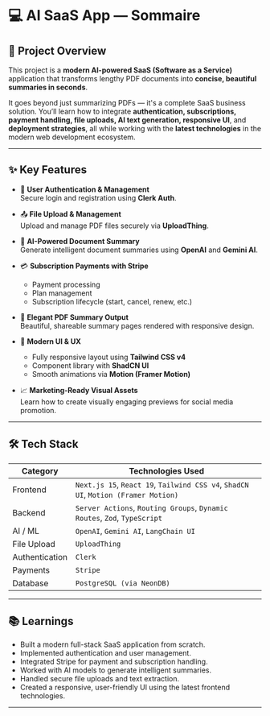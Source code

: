 # 💻 AI SaaS App — Sommaire 

## 🚀 Project Overview

This project is a **modern AI-powered SaaS (Software as a Service)** application that transforms lengthy PDF documents into **concise, beautiful summaries in seconds**.

It goes beyond just summarizing PDFs — it's a complete SaaS business solution. You’ll learn how to integrate **authentication, subscriptions, payment handling, file uploads, AI text generation, responsive UI**, and **deployment strategies**, all while working with the **latest technologies** in the modern web development ecosystem.

---

## ✨ Key Features

- 🔐 **User Authentication & Management**  
  Secure login and registration using **Clerk Auth**.

- 📤 **File Upload & Management**  
  Upload and manage PDF files securely via **UploadThing**.

- 📑 **AI-Powered Document Summary**  
  Generate intelligent document summaries using **OpenAI** and **Gemini AI**.

- 💳 **Subscription Payments with Stripe**  
  - Payment processing  
  - Plan management  
  - Subscription lifecycle (start, cancel, renew, etc.)

- 📄 **Elegant PDF Summary Output**  
  Beautiful, shareable summary pages rendered with responsive design.

- 💬 **Modern UI & UX**  
  - Fully responsive layout using **Tailwind CSS v4**
  - Component library with **ShadCN UI**
  - Smooth animations via **Motion (Framer Motion)**

- 📈 **Marketing-Ready Visual Assets**  
  Learn how to create visually engaging previews for social media promotion.

---

## 🛠 Tech Stack

| Category         | Technologies Used                                                                 |
|------------------|----------------------------------------------------------------------------------|
| Frontend         | `Next.js 15`, `React 19`, `Tailwind CSS v4`, `ShadCN UI`, `Motion (Framer Motion)` |
| Backend          | `Server Actions`, `Routing Groups`, `Dynamic Routes`, `Zod`, `TypeScript`         |
| AI / ML          | `OpenAI`, `Gemini AI`, `LangChain UI`                                             |
| File Upload      | `UploadThing`                                                                     |
| Authentication   | `Clerk`                                                                           |
| Payments         | `Stripe`                                                                          |
| Database         | `PostgreSQL (via NeonDB)`                                                         |

---

## 📚 Learnings

- Built a modern full-stack SaaS application from scratch.
- Implemented authentication and user management.
- Integrated Stripe for payment and subscription handling.
- Worked with AI models to generate intelligent summaries.
- Handled secure file uploads and text extraction.
- Created a responsive, user-friendly UI using the latest frontend technologies.

---


